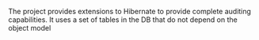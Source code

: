 The project provides extensions to Hibernate to provide complete auditing capabilities. It uses a set of tables in the DB that do not depend on the object model